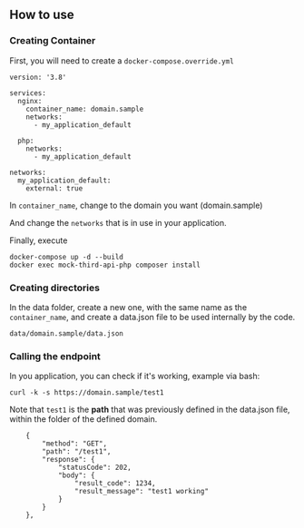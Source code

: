 ## How to use

### Creating Container

First, you will need to create a `docker-compose.override.yml`
```
version: '3.8'

services:
  nginx:
    container_name: domain.sample
    networks:
      - my_application_default

  php:
    networks:
      - my_application_default

networks:
  my_application_default:
    external: true
```
In `container_name`, change to the domain you want (domain.sample)

And change the `networks` that is in use in your application.

Finally, execute 
```
docker-compose up -d --build
docker exec mock-third-api-php composer install
```

### Creating directories

In the data folder, create a new one, with the same name as the `container_name`,
and create a data.json file to be used internally by the code.

```
data/domain.sample/data.json 
```

### Calling the endpoint

In you application, you can check if it's working, example via bash:
```
curl -k -s https://domain.sample/test1
```

Note that `test1` is the **path** that was previously defined in the data.json file,
within the folder of the defined domain.

```
    {
        "method": "GET",
        "path": "/test1",
        "response": {
            "statusCode": 202,
            "body": {
                "result_code": 1234,
                "result_message": "test1 working"
            }
        }
    },
```

